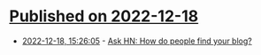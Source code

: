# [Published on 2022-12-18](index.md)

* [2022-12-18, 15:26:05](https://news.ycombinator.com/item?id=34038542) - [Ask HN: How do people find your blog?](https://news.ycombinator.com/item?id=34038542)
